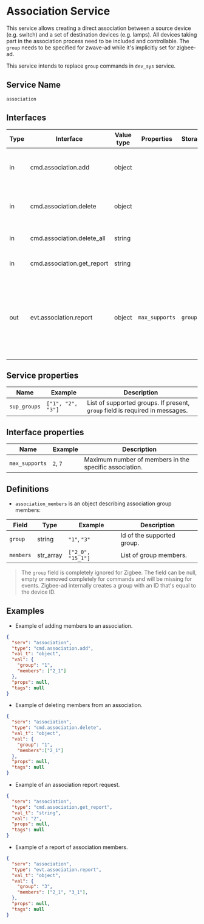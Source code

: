 # Association Service
This service allows creating a direct association between a source device (e.g. switch) and a set of destination devices (e.g. lamps). All devices taking part in the association process need to be included and controllable. The `group` needs to be specified for zwave-ad while it's implicitly set for zigbee-ad.

This service intends to replace `group` commands in `dev_sys` service.

## Service Name

`association`

## Interfaces

| Type | Interface                  | Value type | Properties     | Storage | Description                                                                                                                                                                             |
| -----|----------------------------|------------|----------------|---------|-----------------------------------------------------------------------------------------------------------------------------------------------------------------------------------------|
| in   | cmd.association.add        | object     |                |         | Add members to a specific association group. See [`association_members`](#definitions) for value definition.                                                                            |
| in   | cmd.association.delete     | object     |                |         | Remove members from an association group. See [`association_members`](#definitions) for value definition.                                                                               |
| in   | cmd.association.delete_all | string     |                |         | Remove all members from an association group.                                                                                                                                           |
| in   | cmd.association.get_report | string     |                |         | Request report of a specific association group.                                                                                                                                         |
| out  | evt.association.report     | object     | `max_supports` | `group` | Reports members of a specific association. Property `max_supports` defines how many devices can be added to this group. See [`association_members`](#definitions) for value definition. |

## Service properties

| Name           | Example            | Description                                                                  |
|----------------|--------------------|------------------------------------------------------------------------------|
| `sup_groups`   | `["1", "2", "3"]`  | List of supported groups. If present, `group` field is required in messages. |

## Interface properties

| Name           | Example  | Description                                            |                      
|----------------|----------|--------------------------------------------------------|
| `max_supports` | `2`, `7` | Maximum number of members in the specific association. |

## Definitions

* `association_members` is an object describing association group members:
 
| Field        | Type      | Example           | Description                                    |
|--------------|-----------|-------------------|------------------------------------------------|
| `group`      | string    | `"1"`, `"3"`      | Id of the supported group.                     |
| `members`    | str_array | `["2_0", "15_1"]` | List of group members.                         |

> The `group` field is completely ignored for Zigbee. The field can be null, empty or removed completely for commands and will be missing for events. Zigbee-ad internally creates a group with an ID that's equal to the device ID.
   
## Examples

* Example of adding members to an association.

```json
{
  "serv": "association",
  "type": "cmd.association.add",
  "val_t": "object",
  "val": {
    "group": "1",
    "members": ["2_1"]
  },
  "props": null,
  "tags": null
}
```

* Example of deleting members from an association.

```json
{
  "serv": "association",
  "type": "cmd.association.delete",
  "val_t": "object",
  "val": {
    "group": "1",
    "members":["2_1"]
  },
  "props": null,
  "tags": null
}
```

* Example of an association report request.

```json
{
  "serv": "association",
  "type": "cmd.association.get_report",
  "val_t": "string",
  "val": "2",
  "props": null,
  "tags": null
}
```

* Example of a report of association members.

```json
{
  "serv": "association",
  "type": "evt.association.report",
  "val_t": "object",
  "val": {
    "group": "3",
    "members": ["2_1", "3_1"],
  },
  "props": null,
  "tags": null
}
```